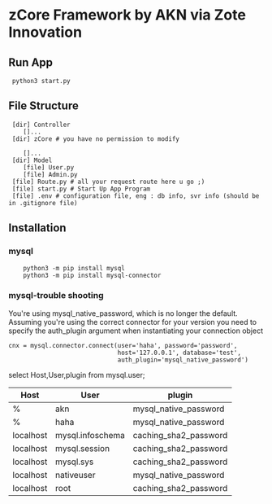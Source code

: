 # zCore Framework by AKN via Zote Innovation
## Run App
```
 python3 start.py
```

## File Structure
```
 [dir] Controller
    []...
 [dir] zCore # you have no permission to modify 
    
    []...
 [dir] Model
    [file] User.py
    [file] Admin.py
 [file] Route.py # all your request route here u go ;)
 [file] start.py # Start Up App Program
 [file] .env # configuration file, eng : db info, svr info (should be in .gitignore file) 
```

## Installation
### mysql
```
    python3 -m pip install mysql
    python3 -m pip install mysql-connector
```
### mysql-trouble shooting
You're using mysql_native_password, which is no longer the default. Assuming you're using the correct connector for your version you need to specify the auth_plugin argument when instantiating your connection object
```
cnx = mysql.connector.connect(user='haha', password='password',
                              host='127.0.0.1', database='test',
                              auth_plugin='mysql_native_password')
```
select Host,User,plugin from mysql.user;

| Host      | User                | plugin                |
|-----------|---------------------|-----------------------|
| %         | akn                 | mysql_native_password |
| %         | haha                | mysql_native_password |
| localhost | mysql.infoschema    | caching_sha2_password |
| localhost | mysql.session       | caching_sha2_password |
| localhost | mysql.sys           | caching_sha2_password |
| localhost | nativeuser          | mysql_native_password |
| localhost | root                | caching_sha2_password |